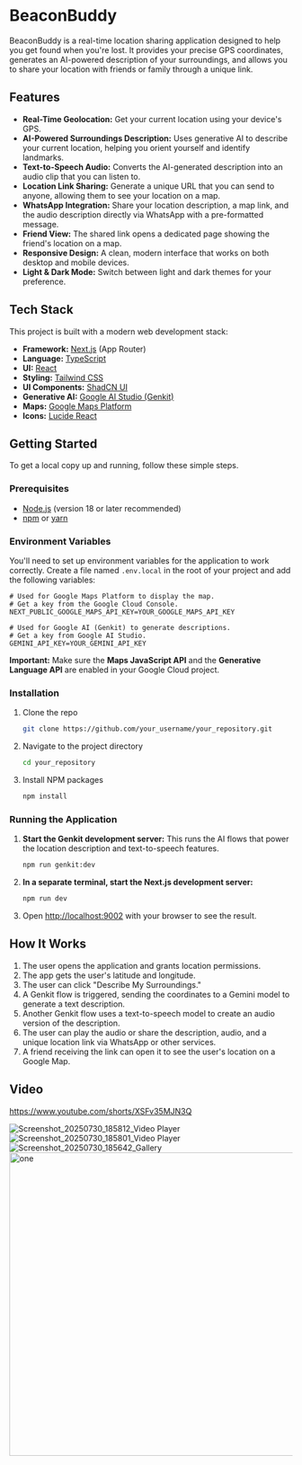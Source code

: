 

# BeaconBuddy

BeaconBuddy is a real-time location sharing application designed to help you get found when you're lost. It provides your precise GPS coordinates, generates an AI-powered description of your surroundings, and allows you to share your location with friends or family through a unique link.

## Features

- **Real-Time Geolocation:** Get your current location using your device's GPS.
- **AI-Powered Surroundings Description:** Uses generative AI to describe your current location, helping you orient yourself and identify landmarks.
- **Text-to-Speech Audio:** Converts the AI-generated description into an audio clip that you can listen to.
- **Location Link Sharing:** Generate a unique URL that you can send to anyone, allowing them to see your location on a map.
- **WhatsApp Integration:** Share your location description, a map link, and the audio description directly via WhatsApp with a pre-formatted message.
- **Friend View:** The shared link opens a dedicated page showing the friend's location on a map.
- **Responsive Design:** A clean, modern interface that works on both desktop and mobile devices.
- **Light & Dark Mode:** Switch between light and dark themes for your preference.

## Tech Stack

This project is built with a modern web development stack:

- **Framework:** [Next.js](https://nextjs.org/) (App Router)
- **Language:** [TypeScript](https://www.typescriptlang.org/)
- **UI:** [React](https://reactjs.org/)
- **Styling:** [Tailwind CSS](https://tailwindcss.com/)
- **UI Components:** [ShadCN UI](https://ui.shadcn.com/)
- **Generative AI:** [Google AI Studio (Genkit)](https://firebase.google.com/docs/genkit)
- **Maps:** [Google Maps Platform](https://mapsplatform.google.com/)
- **Icons:** [Lucide React](https://lucide.dev/guide/packages/lucide-react)

## Getting Started

To get a local copy up and running, follow these simple steps.

### Prerequisites

- [Node.js](https://nodejs.org/) (version 18 or later recommended)
- [npm](https://www.npmjs.com/get-npm) or [yarn](https://classic.yarnpkg.com/en/docs/install/)

### Environment Variables

You'll need to set up environment variables for the application to work correctly. Create a file named `.env.local` in the root of your project and add the following variables:

```
# Used for Google Maps Platform to display the map.
# Get a key from the Google Cloud Console.
NEXT_PUBLIC_GOOGLE_MAPS_API_KEY=YOUR_GOOGLE_MAPS_API_KEY

# Used for Google AI (Genkit) to generate descriptions.
# Get a key from Google AI Studio.
GEMINI_API_KEY=YOUR_GEMINI_API_KEY
```

**Important:** Make sure the **Maps JavaScript API** and the **Generative Language API** are enabled in your Google Cloud project.

### Installation

1. Clone the repo
   ```sh
   git clone https://github.com/your_username/your_repository.git
   ```
2. Navigate to the project directory
   ```sh
   cd your_repository
   ```
3. Install NPM packages
   ```sh
   npm install
   ```

### Running the Application

1. **Start the Genkit development server:**
   This runs the AI flows that power the location description and text-to-speech features.
   ```sh
   npm run genkit:dev
   ```

2. **In a separate terminal, start the Next.js development server:**
   ```sh
   npm run dev
   ```

3. Open [http://localhost:9002](http://localhost:9002) with your browser to see the result.

## How It Works

1.  The user opens the application and grants location permissions.
2.  The app gets the user's latitude and longitude.
3.  The user can click "Describe My Surroundings."
4.  A Genkit flow is triggered, sending the coordinates to a Gemini model to generate a text description.
5.  Another Genkit flow uses a text-to-speech model to create an audio version of the description.
6.  The user can play the audio or share the description, audio, and a unique location link via WhatsApp or other services.
7.  A friend receiving the link can open it to see the user's location on a Google Map.
   
## Video
https://www.youtube.com/shorts/XSFv35MJN3Q

![Screenshot_20250730_185812_Video Player](https://github.com/user-attachments/assets/72a35fb1-8744-4baf-b2eb-4c8d5cca4746)
![Screenshot_20250730_185801_Video Player](https://github.com/user-attachments/assets/1edad33c-e1e8-4b82-b3f5-c2952a55290c)
![Screenshot_20250730_185642_Gallery](https://github.com/user-attachments/assets/2fc3d482-f0f8-48a2-b245-9f0a97488589)
<img width="960" height="540" alt="one" src="https://github.com/user-attachments/assets/b47be3de-9d57-45b5-94e8-62d32e922f73" />
